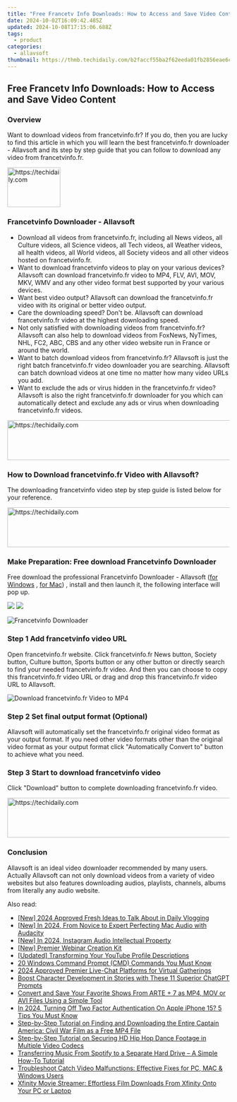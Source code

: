 ```yaml
---
title: "Free Francetv Info Downloads: How to Access and Save Video Content"
date: 2024-10-02T16:09:42.485Z
updated: 2024-10-08T17:15:06.688Z
tags:
  - product
categories:
  - allavsoft
thumbnail: https://thmb.techidaily.com/b2faccf55ba2f62eeda01fb2856eae6cf952310d841c8d8317d40b9a309e6901.jpg
---
```


## Free Francetv Info Downloads: How to Access and Save Video Content

### Overview

Want to download videos from francetvinfo.fr? If you do, then you are lucky to find this article in which you will learn the best francetvinfo.fr downloader - Allavsoft and its step by step guide that you can follow to download any video from francetvinfo.fr.

<!-- affiliate ads begin -->
<a href="https://bluettifr.pxf.io/c/5597632/2145079/17095" target="_top" id="2145079">
  <img src="//a.impactradius-go.com/display-ad/17095-2145079" border="0" alt="https://techidaily.com" width="120" height="90"/>
</a>
<img height="0" width="0" src="https://bluettifr.pxf.io/i/5597632/2145079/17095" style="position:absolute;visibility:hidden;" border="0" />
<!-- affiliate ads end -->

### Francetvinfo Downloader - Allavsoft

* Download all videos from francetvinfo.fr, including all News videos, all Culture videos, all Science videos, all Tech videos, all Weather videos, all health videos, all World videos, all Society videos and all other videos hosted on francetvinfo.fr.
* Want to download francetvinfo videos to play on your various devices? Allavsoft can download francetvinfo.fr video to MP4, FLV, AVI, MOV, MKV, WMV and any other video format best supported by your various devices.
* Want best video output? Allavsoft can download the francetvinfo.fr video with its original or better video output.
* Care the downloading speed? Don't be. Allavsoft can download francetvinfo.fr video at the highest downloading speed.
* Not only satisfied with downloading videos from francetvinfo.fr? Allavsoft can also help to download videos from FoxNews, NyTimes, NHL, FC2, ABC, CBS and any other video website run in France or around the world.
* Want to batch download videos from francetvinfo.fr? Allavsoft is just the right batch francetvinfo.fr video downloader you are searching. Allavsoft can batch download videos at one time no matter how many video URLs you add.
* Want to exclude the ads or virus hidden in the francetvinfo.fr video? Allavsoft is also the right francetvinfo.fr downloader for you which can automatically detect and exclude any ads or virus when downloading francetvinfo.fr videos.

<!-- affiliate ads begin -->
<a href="https://aligracehair.sjv.io/c/5597632/2006946/19272" target="_top" id="2006946">
  <img src="//a.impactradius-go.com/display-ad/19272-2006946" border="0" alt="https://techidaily.com" width="728" height="90"/>
</a>
<img height="0" width="0" src="https://aligracehair.sjv.io/i/5597632/2006946/19272" style="position:absolute;visibility:hidden;" border="0" />
<!-- affiliate ads end -->

### How to Download francetvinfo.fr Video with Allavsoft?

The downloading francetvinfo video step by step guide is listed below for your reference.

<!-- affiliate ads begin -->
<a href="https://appsumo.8odi.net/c/5597632/2151894/7443" target="_top" id="2151894">
  <img src="//a.impactradius-go.com/display-ad/7443-2151894" border="0" alt="https://techidaily.com" width="728" height="90"/>
</a>
<img height="0" width="0" src="https://appsumo.8odi.net/i/5597632/2151894/7443" style="position:absolute;visibility:hidden;" border="0" />
<!-- affiliate ads end -->

### Make Preparation: Free download Francetvinfo Downloader

Free download the professional Francetvinfo Downloader - Allavsoft ([for Windows](https://tools.techidaily.com/allavsoft/products/) , [for Mac](https://tools.techidaily.com/allavsoft/products/)) , install and then launch it, the following interface will pop up.

[![](https://www.allavsoft.com/how-to/../images/how-to/free-download-win.jpg)](https://tools.techidaily.com/allavsoft/products/) [![](https://www.allavsoft.com/how-to/../images/how-to/free-download-mac.jpg)](https://tools.techidaily.com/allavsoft/products/)

![Francetvinfo Downloader](https://www.allavsoft.com/how-to/../images/allavsoft/screen-shot-600.jpg)

### Step 1 Add francetvinfo video URL

Open francetvinfo.fr website. Click francetvinfo.fr News button, Society button, Culture button, Sports button or any other button or directly search to find your needed francetvinfo.fr video. And then you can choose to copy this francetvinfo.fr video URL or drag and drop this francetvinfo.fr video URL to Allavsoft.

![Download francetvinfo.fr Video to MP4](https://www.allavsoft.com/how-to/../images/how-to/download-rtmp-video/download-rtmp-video.jpg)

### Step 2 Set final output format (Optional)

Allavsoft will automatically set the francetvinfo.fr original video format as your output format. If you need other video formats other than the original video format as your output format click "Automatically Convert to" button to achieve what you need.

### Step 3 Start to download francetvinfo video

Click "Download" button to complete downloading francetvinfo.fr video.

<!-- affiliate ads begin -->
<a href="https://appsumo.8odi.net/c/5597632/2144297/7443" target="_top" id="2144297">
  <img src="//a.impactradius-go.com/display-ad/7443-2144297" border="0" alt="https://techidaily.com" width="600" height="90"/>
</a>
<img height="0" width="0" src="https://appsumo.8odi.net/i/5597632/2144297/7443" style="position:absolute;visibility:hidden;" border="0" />
<!-- affiliate ads end -->

### Conclusion

Allavsoft is an ideal video downloader recommended by many users. Actually Allavsoft can not only download videos from a variety of video websites but also features downloading audios, playlists, channels, albums from literally any audio website.

<ins class="adsbygoogle"
     style="display:block"
     data-ad-format="autorelaxed"
     data-ad-client="ca-pub-7571918770474297"
     data-ad-slot="1223367746"></ins>

<ins class="adsbygoogle"
     style="display:block"
     data-ad-client="ca-pub-7571918770474297"
     data-ad-slot="8358498916"
     data-ad-format="auto"
     data-full-width-responsive="true"></ins>

<span class="atpl-alsoreadstyle">Also read:</span>
<div><ul>
<li><a href="https://youtube-lab.techidaily.com/024-approved-fresh-ideas-to-talk-about-in-daily-vlogging/"><u>[New] 2024 Approved Fresh Ideas to Talk About in Daily Vlogging</u></a></li>
<li><a href="https://video-screen-grab.techidaily.com/new-in-2024-from-novice-to-expert-perfecting-mac-audio-with-audacity/"><u>[New] In 2024, From Novice to Expert Perfecting Mac Audio with Audacity</u></a></li>
<li><a href="https://instagram-video-files.techidaily.com/new-in-2024-instagram-audio-intellectual-property/"><u>[New] In 2024, Instagram Audio Intellectual Property</u></a></li>
<li><a href="https://article-knowledge.techidaily.com/new-premier-webinar-creation-kit/"><u>[New] Premier Webinar Creation Kit</u></a></li>
<li><a href="https://facebook-record-videos.techidaily.com/updated-transforming-your-youtube-profile-descriptions/"><u>[Updated] Transforming Your YouTube Profile Descriptions</u></a></li>
<li><a href="https://win11-tips.techidaily.com/20-windows-command-prompt-cmd-commands-you-must-know/"><u>20 Windows Command Prompt (CMD) Commands You Must Know</u></a></li>
<li><a href="https://screen-sharing-recording.techidaily.com/2024-approved-premier-live-chat-platforms-for-virtual-gatherings/"><u>2024 Approved Premier Live-Chat Platforms for Virtual Gatherings</u></a></li>
<li><a href="https://tech-revival.techidaily.com/boost-character-development-in-stories-with-these-11-superior-chatgpt-prompts/"><u>Boost Character Development in Stories with These 11 Superior ChatGPT Prompts</u></a></li>
<li><a href="https://win-info.techidaily.com/convert-and-save-your-favorite-shows-from-arte-plus-7-as-mp4-mov-or-avi-files-using-a-simple-tool/"><u>Convert and Save Your Favorite Shows From ARTE + 7 as MP4, MOV or AVI Files Using a Simple Tool</u></a></li>
<li><a href="https://apple-account.techidaily.com/in-2024-turning-off-two-factor-authentication-on-apple-iphone-15-5-tips-you-must-know-by-drfone-ios/"><u>In 2024, Turning Off Two Factor Authentication On Apple iPhone 15? 5 Tips You Must Know</u></a></li>
<li><a href="https://win-info.techidaily.com/step-by-step-tutorial-on-finding-and-downloading-the-entire-captain-america-civil-war-film-as-a-free-mp4-file/"><u>Step-by-Step Tutorial on Finding and Downloading the Entire Captain America: Civil War Film as a Free MP4 File</u></a></li>
<li><a href="https://win-info.techidaily.com/step-by-step-tutorial-on-securing-hd-hip-hop-dance-footage-in-multiple-video-codecs/"><u>Step-by-Step Tutorial on Securing HD Hip Hop Dance Footage in Multiple Video Codecs</u></a></li>
<li><a href="https://win-info.techidaily.com/transferring-music-from-spotify-to-a-separate-hard-drive-a-simple-how-to-tutorial/"><u>Transferring Music From Spotify to a Separate Hard Drive – A Simple How-To Tutorial</u></a></li>
<li><a href="https://win-info.techidaily.com/troubleshoot-catch-video-malfunctions-effective-fixes-for-pc-mac-and-windows-users/"><u>Troubleshoot Catch Video Malfunctions: Effective Fixes for PC, MAC & Windows Users</u></a></li>
<li><a href="https://win-info.techidaily.com/xfinity-movie-streamer-effortless-film-downloads-from-xfinity-onto-your-pc-or-laptop/"><u>Xfinity Movie Streamer: Effortless Film Downloads From Xfinity Onto Your PC or Laptop</u></a></li>
</ul></div>

